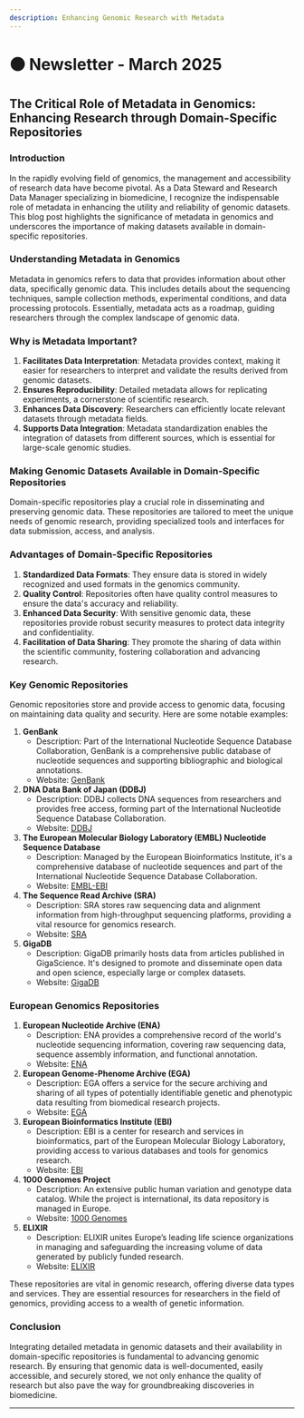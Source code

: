 ```yaml
---
description: Enhancing Genomic Research with Metadata
---
```


# 🟠 Newsletter - March 2025

## The Critical Role of Metadata in Genomics: Enhancing Research through Domain-Specific Repositories

### Introduction

In the rapidly evolving field of genomics, the management and accessibility of research data have become pivotal. As a Data Steward and Research Data Manager specializing in biomedicine, I recognize the indispensable role of metadata in enhancing the utility and reliability of genomic datasets. This blog post highlights the significance of metadata in genomics and underscores the importance of making datasets available in domain-specific repositories.

### Understanding Metadata in Genomics

Metadata in genomics refers to data that provides information about other data, specifically genomic data. This includes details about the sequencing techniques, sample collection methods, experimental conditions, and data processing protocols. Essentially, metadata acts as a roadmap, guiding researchers through the complex landscape of genomic data.

### Why is Metadata Important?

1. &#x20;**Facilitates Data Interpretation**: Metadata provides context, making it easier for researchers to interpret and validate the results derived from genomic datasets.
2. &#x20;**Ensures Reproducibility**: Detailed metadata allows for replicating experiments, a cornerstone of scientific research.
3. &#x20;**Enhances Data Discovery**: Researchers can efficiently locate relevant datasets through metadata fields.
4. &#x20;**Supports  Data Integration**: Metadata standardization enables the integration of datasets from different sources, which is essential for large-scale genomic studies.

### Making Genomic Datasets Available in Domain-Specific Repositories

Domain-specific repositories play a crucial role in disseminating and preserving genomic data. These repositories are tailored to meet the unique needs of genomic research, providing specialized tools and interfaces for data submission, access, and analysis.

### Advantages of Domain-Specific Repositories

1. &#x20;**Standardized Data Formats**: They ensure data is stored in widely recognized and used formats in the genomics community.
2. &#x20;**Quality Control**: Repositories often have quality control measures to ensure the data's accuracy and reliability.
3. &#x20;**Enhanced Data Security**: With sensitive genomic data, these repositories provide robust security measures to protect data integrity and confidentiality.
4. &#x20;**Facilitation of Data Sharing**: They promote the sharing of data within the scientific community, fostering collaboration and advancing research.

### Key Genomic Repositories

Genomic repositories store and provide access to genomic data, focusing on maintaining data quality and security. Here are some notable examples:

1. **GenBank**
   * Description: Part of the International Nucleotide Sequence Database Collaboration, GenBank is a comprehensive public database of nucleotide sequences and supporting bibliographic and biological annotations.
   * Website: [GenBank](https://www.ncbi.nlm.nih.gov/genbank/)
2. **DNA Data Bank of Japan (DDBJ)**
   * Description: DDBJ collects DNA sequences from researchers and provides free access, forming part of the International Nucleotide Sequence Database Collaboration.
   * Website: [DDBJ](https://www.ddbj.nig.ac.jp/)
3. **The European Molecular Biology Laboratory (EMBL) Nucleotide Sequence Database**
   * Description: Managed by the European Bioinformatics Institute, it's a comprehensive database of nucleotide sequences and part of the International Nucleotide Sequence Database Collaboration.
   * Website: [EMBL-EBI](https://www.ebi.ac.uk/)
4. **The Sequence Read Archive (SRA)**
   * Description: SRA stores raw sequencing data and alignment information from high-throughput sequencing platforms, providing a vital resource for genomics research.
   * Website: [SRA](https://www.ncbi.nlm.nih.gov/sra)
5. **GigaDB**
   * Description: GigaDB primarily hosts data from articles published in GigaScience. It's designed to promote and disseminate open data and open science, especially large or complex datasets.
   * Website: [GigaDB](http://gigadb.org/)

### European Genomics Repositories

1. **European Nucleotide Archive (ENA)**
   * Description: ENA provides a comprehensive record of the world's nucleotide sequencing information, covering raw sequencing data, sequence assembly information, and functional annotation.
   * Website: [ENA](https://www.ebi.ac.uk/ena)
2. **European Genome-Phenome Archive (EGA)**
   * Description: EGA offers a service for the secure archiving and sharing of all types of potentially identifiable genetic and phenotypic data resulting from biomedical research projects.
   * Website: [EGA](https://ega-archive.org/)
3. **European Bioinformatics Institute (EBI)**
   * Description: EBI is a center for research and services in bioinformatics, part of the European Molecular Biology Laboratory, providing access to various databases and tools for genomics research.
   * Website: [EBI](https://www.ebi.ac.uk/)
4. **1000 Genomes Project**
   * Description: An extensive public human variation and genotype data catalog. While the project is international, its data repository is managed in Europe.
   * Website: [1000 Genomes](http://www.internationalgenome.org/)
5. **ELIXIR**
   * Description: ELIXIR unites Europe’s leading life science organizations in managing and safeguarding the increasing volume of data generated by publicly funded research.
   * Website: [ELIXIR](https://elixir-europe.org/)

These repositories are vital in genomic research, offering diverse data types and services. They are essential resources for researchers in the field of genomics, providing access to a wealth of genetic information.

### Conclusion

Integrating detailed metadata in genomic datasets and their availability in domain-specific repositories is fundamental to advancing genomic research. By ensuring that genomic data is well-documented, easily accessible, and securely stored, we not only enhance the quality of research but also pave the way for groundbreaking discoveries in biomedicine.

***

&#x20;

